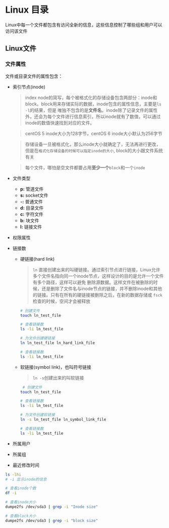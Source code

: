 # Linux 目录
Linux中每一个文件都包含有访问全新的信息，这些信息控制了哪些组和用户可以访问该文件
## Linux文件
### 文件属性
文件或目录文件的属性包含：
- 索引节点(inode)
  > index node的简写，每个被格式化的存储设备包含两部分：inode和block。block用来存储实际的数据，inode包含的属性信息，主要是`ls -l`的结果，但是
  > 唯独不包含的是**文件名**，inode除了记录文件的属性外，还会为每个文件进行信息索引，所以inode就有了数值，可以通过inode的数值快速找到对应的文件。

  > centOS 5 inode大小为128字节，centOS 6 inode大小默认为256字节

  > 存储设备一旦被格式化，那么inode大小就确定了，无法再进行更改，但是在`格式化存储设备的时候可以指定inode的大小`, block的大小跟文件系统有关

  > 每个文件，哪怕是空文件都要占用**至少一个**`block`和一个`inode`

- 文件类型
  - **p:** 管道文件
  - **s:** socket文件
  - **\-:** 普通文件
  - **d:** 目录文件
  - **c:** 字符文件
  - **b:** 块文件
  - **l:** 链接文件
- 权限属性
  
  
- 链接数
  - 硬链接(hard link)
    > `ln` 直接创建出来的叫硬链接。通过索引节点进行链接，Linux允许多个文件名指向同一个inode节点，这样设计的目的是允许一个文件有多个路径，这样可以避免
    > 删除源数据。这样文件在被删除的时候，还是删除了文件名与inode节点的链接，并不删除inode和其他的链接。只有在所有的硬链接被删除之后，在新的数据存储或
    > `fsck`检查的时候，空间才会被释放
    
    ```bash
    # 创建文件
    touch ln_test_file
    
    # 查看链接数
    ls -li ln_test_file 
    
    # 为文件创建硬链接
    ln ln_test_file ln_hard_link_file
    
    # 查看链接数
    ls -li ln_test_file
    ```
  
  - 软链接(symbol link)，也叫符号链接
    > `ln -s`创建出来的叫软链接
  
    ```bash
     # 创建文件
    touch ln_test_file
    
    # 查看链接数
    ls -li ln_test_file 
    
    # 为文件创建软链接
    ln -s ln_test_file ln_symbol_link_file
    
    # 查看链接数
    ls -li ln_test_file
    ```
  
- 所属用户
- 所属组
- 最近修改时间

```bash
ls -lhi
# -i 显示inode的信息

# 查看inode个数
df -i

# 查看inode大小
dumpe2fs /dev/sda3 | grep -i "Inode size"

# 查看block大小
dumpe2fs /dev/sda3 | grep -i "block size"

```
